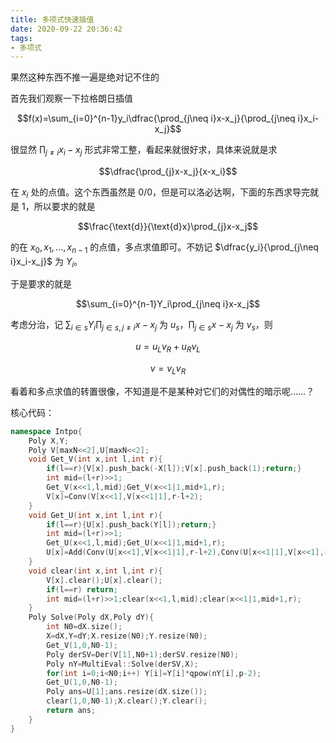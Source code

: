 ```yaml
---
title: 多项式快速插值
date: 2020-09-22 20:36:42
tags:
- 多项式
---
```


果然这种东西不推一遍是绝对记不住的

<!--more-->

首先我们观察一下拉格朗日插值

$$f(x)=\sum_{i=0}^{n-1}y_i\dfrac{\prod_{j\neq i}x-x_j}{\prod_{j\neq i}x_i-x_j}$$

很显然 $\prod_{j\neq i}x_i-x_j$ 形式非常工整，看起来就很好求，具体来说就是求

$$\dfrac{\prod_{j}x-x_j}{x-x_i}$$

在 $x_i$ 处的点值。这个东西虽然是 $0/0$，但是可以洛必达啊，下面的东西求导完就是 1，所以要求的就是

$$\frac{\text{d}}{\text{d}x}\prod_{j}x-x_j$$

的在 $x_0,x_1,...,x_{n-1}$ 的点值，多点求值即可。不妨记 $\dfrac{y_i}{\prod_{j\neq i}x_i-x_j}$ 为 $Y_i$。

于是要求的就是

$$\sum_{i=0}^{n-1}Y_i\prod_{j\neq i}x-x_j$$

考虑分治，记 $\sum_{i\in s}Y_i\prod_{j\in s,j\neq i}x-x_j$ 为 $u_s$，$\prod_{j\in s}x-x_j$ 为 $v_s$，则

$$u=u_Lv_R+u_Rv_L$$

$$v=v_Lv_R$$

看着和多点求值的转置很像，不知道是不是某种对它们的对偶性的暗示呢……？

核心代码：

```cpp
namespace Intpo{
	Poly X,Y;
	Poly V[maxN<<2],U[maxN<<2];
	void Get_V(int x,int l,int r){
		if(l==r){V[x].push_back(-X[l]);V[x].push_back(1);return;}
		int mid=(l+r)>>1;
		Get_V(x<<1,l,mid);Get_V(x<<1|1,mid+1,r);
		V[x]=Conv(V[x<<1],V[x<<1|1],r-l+2);
	}
	void Get_U(int x,int l,int r){
		if(l==r){U[x].push_back(Y[l]);return;}
		int mid=(l+r)>>1;
		Get_U(x<<1,l,mid);Get_U(x<<1|1,mid+1,r);
		U[x]=Add(Conv(U[x<<1],V[x<<1|1],r-l+2),Conv(U[x<<1|1],V[x<<1],r-l+2));
	}
	void clear(int x,int l,int r){
		V[x].clear();U[x].clear();
		if(l==r) return;
		int mid=(l+r)>>1;clear(x<<1,l,mid);clear(x<<1|1,mid+1,r);
	}
	Poly Solve(Poly dX,Poly dY){
		int N0=dX.size();
		X=dX,Y=dY;X.resize(N0);Y.resize(N0);
		Get_V(1,0,N0-1);
		Poly derSV=Der(V[1],N0+1);derSV.resize(N0);
		Poly nY=MultiEval::Solve(derSV,X);
		for(int i=0;i<N0;i++) Y[i]=Y[i]*qpow(nY[i],p-2);
		Get_U(1,0,N0-1);
		Poly ans=U[1];ans.resize(dX.size());
		clear(1,0,N0-1);X.clear();Y.clear();
		return ans;
	}
}
```